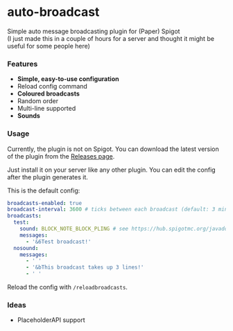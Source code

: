 # auto-broadcast
Simple auto message broadcasting plugin for (Paper) Spigot  
(I just made this in a couple of hours for a server and thought it might be useful for some people here)

### Features
- **Simple, easy-to-use configuration**
- Reload config command
- **Coloured broadcasts**
- Random order
- Multi-line supported
- **Sounds**

### Usage
Currently, the plugin is not on Spigot. You can download the latest version of 
the plugin from the [Releases page](https://github.com/jellz/auto-broadcast/releases).  
  
Just install it on your server like any other plugin. You can edit the config after the plugin generates it.  
  
This is the default config:  
```yaml
broadcasts-enabled: true
broadcast-interval: 3600 # ticks between each broadcast (default: 3 minutes)
broadcasts:
  test:
    sound: BLOCK_NOTE_BLOCK_PLING # see https://hub.spigotmc.org/javadocs/bukkit/org/bukkit/Sound.html for a list of sounds, leave blank for no sound
    messages:
      - '&6Test broadcast!'
  nosound:
    messages:
      - ' '
      - '&bThis broadcast takes up 3 lines!'
      - ' '
```

Reload the config with `/reloadbroadcasts`.
  
### Ideas
- PlaceholderAPI support
